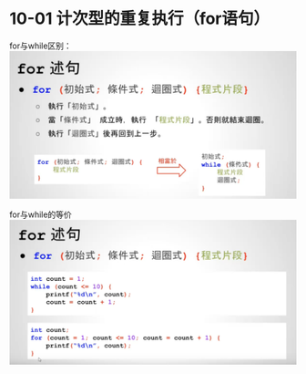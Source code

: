 # 10-01 计次型的重复执行（for语句）


for与while区别：
![图片](pics//pic-1.jpg)

for与while的等价
![图片](pics//pic-2.jpg)

